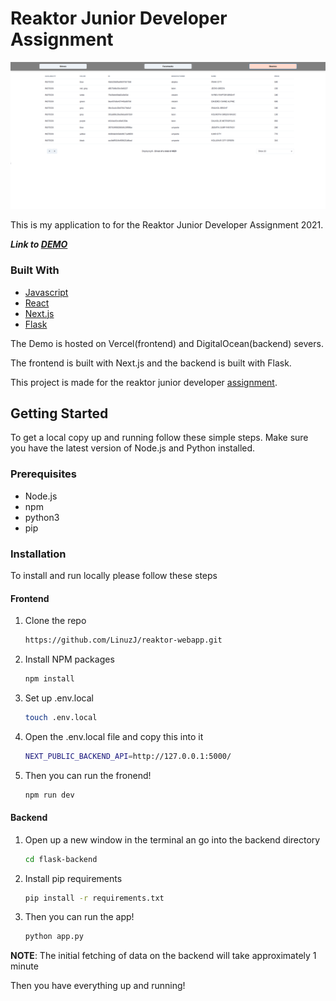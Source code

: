 # Reaktor Junior Developer Assignment

![demo](./readme-img/demo.png)

This is my application to for the Reaktor Junior Developer Assignment 2021.

***Link to [DEMO](https://reaktor-webapp.vercel.app/)***

### Built With

- [Javascript](https://www.javascript.com/)
- [React](https://reactjs.org/)
- [Next.js](https://nextjs.org/)
- [Flask](https://flask.palletsprojects.com/en/1.1.x/)



The Demo is hosted on Vercel(frontend) and DigitalOcean(backend) severs.

The frontend is built with Next.js and the backend is built with Flask.

This project is made for the reaktor junior developer [assignment](https://www.reaktor.com/junior-dev-assignment/).

## Getting Started

To get a local copy up and running follow these simple steps. Make sure you have the latest version of Node.js and Python installed.

### Prerequisites

- Node.js
- npm
- python3
- pip

### Installation

To install and run locally please follow these steps

#### Frontend
1. Clone the repo
   ```sh
   https://github.com/LinuzJ/reaktor-webapp.git
   ```
2. Install NPM packages
   ```sh
   npm install
   ```
3. Set up .env.local
   ```sh
   touch .env.local
   ```
4. Open the .env.local file and copy this into it
   ```sh
   NEXT_PUBLIC_BACKEND_API=http://127.0.0.1:5000/
   ```
5. Then you can run the fronend!
   ```sh
   npm run dev
   ```
   
#### Backend
1. Open up a new window in the terminal an go into the backend directory
   ```sh
   cd flask-backend
   ```
2. Install pip requirements
   ```sh
   pip install -r requirements.txt
   ```
3. Then you can run the app!
   ```sh
   python app.py
   ```
**NOTE**: The initial fetching of data on the backend will take approximately 1 minute

Then you have everything up and running!
